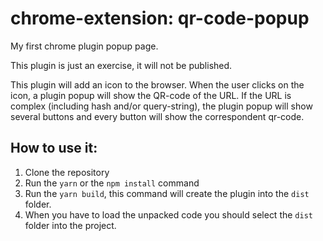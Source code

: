 # chrome-extension: qr-code-popup

My first chrome plugin popup page.

This plugin is just an exercise, it will not be published.

This plugin will add an icon to the browser. When the user clicks on the icon, a plugin popup will show the QR-code of the URL. If the URL is complex (including hash and/or query-string), the plugin popup will show several buttons and every button will show the correspondent qr-code.

## How to use it:

1. Clone the repository
2. Run the `yarn` or the `npm install` command
3. Run the `yarn build`, this command will create the plugin into the `dist` folder.
4. When you have to load the unpacked code you should select the `dist` folder into the project.